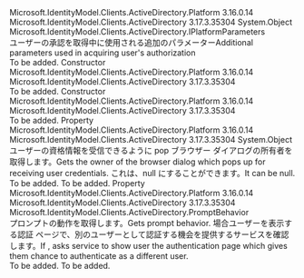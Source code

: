 <Type Name="PlatformParameters" FullName="Microsoft.IdentityModel.Clients.ActiveDirectory.PlatformParameters">
  <TypeSignature Language="C#" Value="public class PlatformParameters : Microsoft.IdentityModel.Clients.ActiveDirectory.IPlatformParameters" />
  <TypeSignature Language="ILAsm" Value=".class public auto ansi beforefieldinit PlatformParameters extends System.Object implements class Microsoft.IdentityModel.Clients.ActiveDirectory.IPlatformParameters" />
  <TypeSignature Language="DocId" Value="T:Microsoft.IdentityModel.Clients.ActiveDirectory.PlatformParameters" />
  <TypeSignature Language="VB.NET" Value="Public Class PlatformParameters&#xA;Implements IPlatformParameters" />
  <TypeSignature Language="F#" Value="type PlatformParameters = class&#xA;    interface IPlatformParameters" />
  <AssemblyInfo>
    <AssemblyName>Microsoft.IdentityModel.Clients.ActiveDirectory.Platform</AssemblyName>
    <AssemblyVersion>3.16.0.14</AssemblyVersion>
  </AssemblyInfo>
  <AssemblyInfo>
    <AssemblyName>Microsoft.IdentityModel.Clients.ActiveDirectory</AssemblyName>
    <AssemblyVersion>3.17.3.35304</AssemblyVersion>
  </AssemblyInfo>
  <Base>
    <BaseTypeName>System.Object</BaseTypeName>
  </Base>
  <Interfaces>
    <Interface>
      <InterfaceName>Microsoft.IdentityModel.Clients.ActiveDirectory.IPlatformParameters</InterfaceName>
    </Interface>
  </Interfaces>
  <Docs>
    <summary>
            <span data-ttu-id="02d27-101">ユーザーの承認を取得中に使用される追加のパラメーター</span><span class="sxs-lookup"><span data-stu-id="02d27-101">Additional parameters used in acquiring user's authorization</span></span>
            </summary>
    <remarks>To be added.</remarks>
  </Docs>
  <Members>
    <Member MemberName=".ctor">
      <MemberSignature Language="C#" Value="public PlatformParameters (Microsoft.IdentityModel.Clients.ActiveDirectory.PromptBehavior promptBehavior);" />
      <MemberSignature Language="ILAsm" Value=".method public hidebysig specialname rtspecialname instance void .ctor(valuetype Microsoft.IdentityModel.Clients.ActiveDirectory.PromptBehavior promptBehavior) cil managed" />
      <MemberSignature Language="DocId" Value="M:Microsoft.IdentityModel.Clients.ActiveDirectory.PlatformParameters.#ctor(Microsoft.IdentityModel.Clients.ActiveDirectory.PromptBehavior)" />
      <MemberSignature Language="F#" Value="new Microsoft.IdentityModel.Clients.ActiveDirectory.PlatformParameters : Microsoft.IdentityModel.Clients.ActiveDirectory.PromptBehavior -&gt; Microsoft.IdentityModel.Clients.ActiveDirectory.PlatformParameters" Usage="new Microsoft.IdentityModel.Clients.ActiveDirectory.PlatformParameters promptBehavior" />
      <MemberType>Constructor</MemberType>
      <AssemblyInfo>
        <AssemblyName>Microsoft.IdentityModel.Clients.ActiveDirectory.Platform</AssemblyName>
        <AssemblyVersion>3.16.0.14</AssemblyVersion>
      </AssemblyInfo>
      <AssemblyInfo>
        <AssemblyName>Microsoft.IdentityModel.Clients.ActiveDirectory</AssemblyName>
        <AssemblyVersion>3.17.3.35304</AssemblyVersion>
      </AssemblyInfo>
      <Parameters>
        <Parameter Name="promptBehavior" Type="Microsoft.IdentityModel.Clients.ActiveDirectory.PromptBehavior" />
      </Parameters>
      <Docs>
        <param name="promptBehavior"></param>
        <summary />
        <remarks>To be added.</remarks>
      </Docs>
    </Member>
    <Member MemberName=".ctor">
      <MemberSignature Language="C#" Value="public PlatformParameters (Microsoft.IdentityModel.Clients.ActiveDirectory.PromptBehavior promptBehavior, object ownerWindow);" />
      <MemberSignature Language="ILAsm" Value=".method public hidebysig specialname rtspecialname instance void .ctor(valuetype Microsoft.IdentityModel.Clients.ActiveDirectory.PromptBehavior promptBehavior, object ownerWindow) cil managed" />
      <MemberSignature Language="DocId" Value="M:Microsoft.IdentityModel.Clients.ActiveDirectory.PlatformParameters.#ctor(Microsoft.IdentityModel.Clients.ActiveDirectory.PromptBehavior,System.Object)" />
      <MemberSignature Language="F#" Value="new Microsoft.IdentityModel.Clients.ActiveDirectory.PlatformParameters : Microsoft.IdentityModel.Clients.ActiveDirectory.PromptBehavior * obj -&gt; Microsoft.IdentityModel.Clients.ActiveDirectory.PlatformParameters" Usage="new Microsoft.IdentityModel.Clients.ActiveDirectory.PlatformParameters (promptBehavior, ownerWindow)" />
      <MemberType>Constructor</MemberType>
      <AssemblyInfo>
        <AssemblyName>Microsoft.IdentityModel.Clients.ActiveDirectory.Platform</AssemblyName>
        <AssemblyVersion>3.16.0.14</AssemblyVersion>
      </AssemblyInfo>
      <AssemblyInfo>
        <AssemblyName>Microsoft.IdentityModel.Clients.ActiveDirectory</AssemblyName>
        <AssemblyVersion>3.17.3.35304</AssemblyVersion>
      </AssemblyInfo>
      <Parameters>
        <Parameter Name="promptBehavior" Type="Microsoft.IdentityModel.Clients.ActiveDirectory.PromptBehavior" />
        <Parameter Name="ownerWindow" Type="System.Object" />
      </Parameters>
      <Docs>
        <param name="promptBehavior"></param>
        <param name="ownerWindow"></param>
        <summary />
        <remarks>To be added.</remarks>
      </Docs>
    </Member>
    <Member MemberName="OwnerWindow">
      <MemberSignature Language="C#" Value="public object OwnerWindow { get; }" />
      <MemberSignature Language="ILAsm" Value=".property instance object OwnerWindow" />
      <MemberSignature Language="DocId" Value="P:Microsoft.IdentityModel.Clients.ActiveDirectory.PlatformParameters.OwnerWindow" />
      <MemberSignature Language="VB.NET" Value="Public ReadOnly Property OwnerWindow As Object" />
      <MemberSignature Language="F#" Value="member this.OwnerWindow : obj" Usage="Microsoft.IdentityModel.Clients.ActiveDirectory.PlatformParameters.OwnerWindow" />
      <MemberType>Property</MemberType>
      <AssemblyInfo>
        <AssemblyName>Microsoft.IdentityModel.Clients.ActiveDirectory.Platform</AssemblyName>
        <AssemblyVersion>3.16.0.14</AssemblyVersion>
      </AssemblyInfo>
      <AssemblyInfo>
        <AssemblyName>Microsoft.IdentityModel.Clients.ActiveDirectory</AssemblyName>
        <AssemblyVersion>3.17.3.35304</AssemblyVersion>
      </AssemblyInfo>
      <ReturnValue>
        <ReturnType>System.Object</ReturnType>
      </ReturnValue>
      <Docs>
        <summary>
            <span data-ttu-id="02d27-102">ユーザーの資格情報を受信できるように pop ブラウザー ダイアログの所有者を取得します。</span><span class="sxs-lookup"><span data-stu-id="02d27-102">Gets the owner of the browser dialog which pops up for receiving user credentials.</span></span> <span data-ttu-id="02d27-103">これは、null にすることができます。</span><span class="sxs-lookup"><span data-stu-id="02d27-103">It can be null.</span></span>
            </summary>
        <value>To be added.</value>
        <remarks>To be added.</remarks>
      </Docs>
    </Member>
    <Member MemberName="PromptBehavior">
      <MemberSignature Language="C#" Value="public Microsoft.IdentityModel.Clients.ActiveDirectory.PromptBehavior PromptBehavior { get; }" />
      <MemberSignature Language="ILAsm" Value=".property instance valuetype Microsoft.IdentityModel.Clients.ActiveDirectory.PromptBehavior PromptBehavior" />
      <MemberSignature Language="DocId" Value="P:Microsoft.IdentityModel.Clients.ActiveDirectory.PlatformParameters.PromptBehavior" />
      <MemberSignature Language="VB.NET" Value="Public ReadOnly Property PromptBehavior As PromptBehavior" />
      <MemberSignature Language="F#" Value="member this.PromptBehavior : Microsoft.IdentityModel.Clients.ActiveDirectory.PromptBehavior" Usage="Microsoft.IdentityModel.Clients.ActiveDirectory.PlatformParameters.PromptBehavior" />
      <MemberType>Property</MemberType>
      <AssemblyInfo>
        <AssemblyName>Microsoft.IdentityModel.Clients.ActiveDirectory.Platform</AssemblyName>
        <AssemblyVersion>3.16.0.14</AssemblyVersion>
      </AssemblyInfo>
      <AssemblyInfo>
        <AssemblyName>Microsoft.IdentityModel.Clients.ActiveDirectory</AssemblyName>
        <AssemblyVersion>3.17.3.35304</AssemblyVersion>
      </AssemblyInfo>
      <ReturnValue>
        <ReturnType>Microsoft.IdentityModel.Clients.ActiveDirectory.PromptBehavior</ReturnType>
      </ReturnValue>
      <Docs>
        <summary>
            <span data-ttu-id="02d27-104">プロンプトの動作を取得します。</span><span class="sxs-lookup"><span data-stu-id="02d27-104">Gets prompt behavior.</span></span> <span data-ttu-id="02d27-105">場合<see cref="F:Microsoft.IdentityModel.Clients.ActiveDirectory.PromptBehavior.Always" />ユーザーを表示する認証 ページで、別のユーザーとして認証する機会を提供するサービスを確認します。</span><span class="sxs-lookup"><span data-stu-id="02d27-105">If <see cref="F:Microsoft.IdentityModel.Clients.ActiveDirectory.PromptBehavior.Always" />, asks service to show user the authentication page which gives them chance to authenticate as a different user.</span></span>
            </summary>
        <value>To be added.</value>
        <remarks>To be added.</remarks>
      </Docs>
    </Member>
  </Members>
</Type>